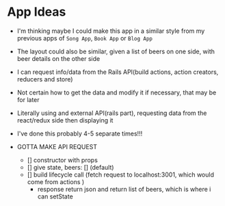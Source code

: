 # App Ideas
- I'm thinking maybe I could make this app in a similar style from my previous apps of `Song App`, `Book App` or `Blog App`
- The layout could also be similar, given a list of beers on one side, with beer details on the other side
- I can request info/data from the Rails API(build actions, action creators, reducers and store)
- Not certain how to get the data and modify it if necessary, that may be for later
- Literally using and external API(rails part), requesting data from the react/redux side then displaying it
- I've done this probably 4-5 separate times!!!

- GOTTA MAKE API REQUEST
  - [] constructor with props
  - [] give state, beers: [] (default)
  - [] build lifecycle call (fetch request to localhost:3001, which would come from actions )
    - response return json and return list of beers, which is where i can setState
